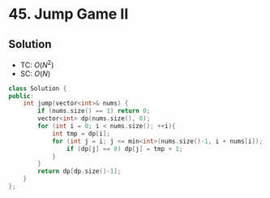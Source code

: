 # 45. Jump Game II

<!-- ## Intution -->

## Solution
* TC: $O(N^2)$
* SC: $O(N)$
```cpp
class Solution {
public:
    int jump(vector<int>& nums) {
        if (nums.size() == 1) return 0;
        vector<int> dp(nums.size(), 0);
        for (int i = 0; i < nums.size(); ++i){
            int tmp = dp[i];
            for (int j = i; j <= min<int>(nums.size()-1, i + nums[i]); ++j){
                if (dp[j] == 0) dp[j] = tmp + 1;
            }
        }
        return dp[dp.size()-1];
    }
};
```